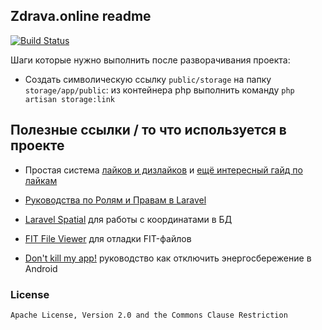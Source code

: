 ## Zdrava.online readme
[![Build Status](https://ci.mpolr.ru/api/badges/mpolr/zdrava.online/status.svg)](https://ci.mpolr.ru/mpolr/zdrava.online)

Шаги которые нужно выполнить после разворачивания проекта:

- Создать символическую ссылку `public/storage` на папку `storage/app/public`: из контейнера php выполнить команду `php artisan storage:link`


## Полезные ссылки / то что используется в проекте

- Простая система [лайков и дизлайков](https://dev.to/bdelespierre/how-to-implement-a-simple-like-system-with-laravel-lfe/comments) и [ещё интересный гайд по лайкам](https://rappasoft.com/blog/building-a-like-button-component-in-laravel-livewire)
- [Руководства по Ролям и Правам в Laravel](https://laravel.demiart.ru/guide-to-roles-and-permissions/)
- [Laravel Spatial](https://github.com/asanikovich/laravel-spatial) для работы с координатами в БД


- [FIT File Viewer](https://www.fitfileviewer.com/) для отладки FIT-файлов
- [Don't kill my app!](https://dontkillmyapp.com/) руководство как отключить энергосбережение в Android

### License
```Apache License, Version 2.0 and the Commons Clause Restriction```
